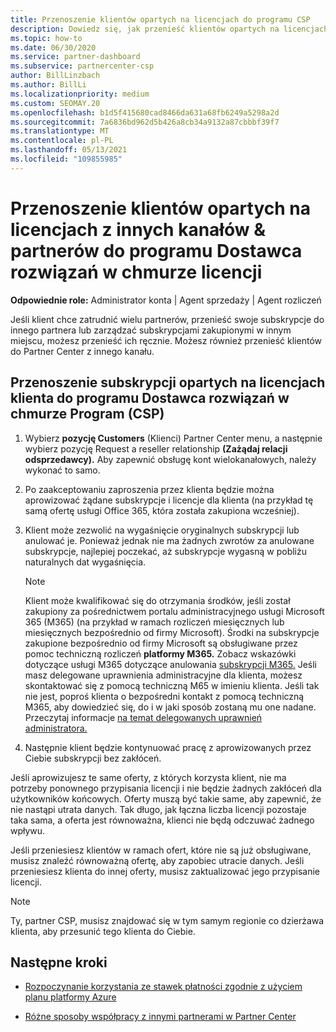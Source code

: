 ```yaml
---
title: Przenoszenie klientów opartych na licencjach do programu CSP
description: Dowiedz się, jak przenieść klientów opartych na licencjach z innych kanałów lub innego partnera do programu Dostawca rozwiązań w chmurze (CSP) w Partner Center.
ms.topic: how-to
ms.date: 06/30/2020
ms.service: partner-dashboard
ms.subservice: partnercenter-csp
author: BillLinzbach
ms.author: BillLi
ms.localizationpriority: medium
ms.custom: SEOMAY.20
ms.openlocfilehash: b1d5f415680cad8466da631a68fb6249a5298a2d
ms.sourcegitcommit: 7a6836bd962d5b426a8cb34a9132a87cbbbf39f7
ms.translationtype: MT
ms.contentlocale: pl-PL
ms.lasthandoff: 05/13/2021
ms.locfileid: "109855985"
---
```

# <a name="move-license-based-customers-from-other-channels--partners-to-the-cloud-solution-provider-program"></a>Przenoszenie klientów opartych na licencjach z innych kanałów & partnerów do programu Dostawca rozwiązań w chmurze licencji

**Odpowiednie role:** Administrator konta | Agent sprzedaży | Agent rozliczeń

Jeśli klient chce zatrudnić wielu partnerów, przenieść swoje subskrypcje do innego partnera lub zarządzać subskrypcjami zakupionymi w innym miejscu, możesz przenieść ich ręcznie. Możesz również przenieść klientów do Partner Center z innego kanału.

## <a name="move-your-customers-license-based-subscriptions-to-the-cloud-solution-provider-program-csp"></a>Przenoszenie subskrypcji opartych na licencjach klienta do programu Dostawca rozwiązań w chmurze Program (CSP)

1. Wybierz **pozycję Customers** (Klienci) Partner Center menu, a następnie wybierz pozycję Request a reseller relationship **(Zażądaj relacji odsprzedawcy).** Aby zapewnić obsługę kont wielokanałowych, należy wykonać to samo.

2. Po zaakceptowaniu zaproszenia przez klienta będzie można aprowizować żądane subskrypcje i licencje dla klienta (na przykład tę samą ofertę usługi Office 365, która została zakupiona wcześniej).

3. Klient może zezwolić na wygaśnięcie oryginalnych subskrypcji lub anulować je. Ponieważ jednak nie ma żadnych zwrotów za anulowane subskrypcje, najlepiej poczekać, aż subskrypcje wygasną w pobliżu naturalnych dat wygaśnięcia.


   >[!NOTE]
   >Klient może kwalifikować się do otrzymania środków, jeśli został zakupiony za pośrednictwem portalu administracyjnego usługi Microsoft 365 (M365) (na przykład w ramach rozliczeń miesięcznych lub miesięcznych bezpośrednio od firmy Microsoft). Środki na subskrypcje zakupione bezpośrednio od firmy Microsoft są obsługiwane przez pomoc techniczną rozliczeń **platformy M365.** Zobacz wskazówki dotyczące usługi M365 dotyczące anulowania [subskrypcji M365.](/microsoft-365/commerce/subscriptions/cancel-your-subscription) Jeśli masz delegowane uprawnienia administracyjne dla klienta, możesz skontaktować się z pomocą techniczną M65 w imieniu klienta. Jeśli tak nie jest, poproś klienta o bezpośredni kontakt z pomocą techniczną M365, aby dowiedzieć się, do i w jaki sposób zostaną mu one nadane. Przeczytaj informacje [na temat delegowanych uprawnień administratora.](customers-revoke-admin-privileges.md)


4. Następnie klient będzie kontynuować pracę z aprowizowanych przez Ciebie subskrypcji bez zakłóceń.

Jeśli aprowizujesz te same oferty, z których korzysta klient, nie ma potrzeby ponownego przypisania licencji i nie będzie żadnych zakłóceń dla użytkowników końcowych. Oferty muszą być takie same, aby zapewnić, że nie nastąpi utrata danych. Tak długo, jak łączna liczba licencji pozostaje taka sama, a oferta jest równoważna, klienci nie będą odczuwać żadnego wpływu.

Jeśli przeniesiesz klientów w ramach ofert, które nie są już obsługiwane, musisz znaleźć równoważną ofertę, aby zapobiec utracie danych. Jeśli przeniesiesz klienta do innej oferty, musisz zaktualizować jego przypisanie licencji.

>[!NOTE]
> Ty, partner CSP, musisz znajdować się w tym samym regionie co dzierżawa klienta, aby przesunić tego klienta do Ciebie.

## <a name="next-steps"></a>Następne kroki

- [Rozpoczynanie korzystania ze stawek płatności zgodnie z użyciem planu platformy Azure](azure-plan-get-started.md)
 

- [Różne sposoby współpracy z innymi partnerami w Partner Center](work-with-other-partners.md)